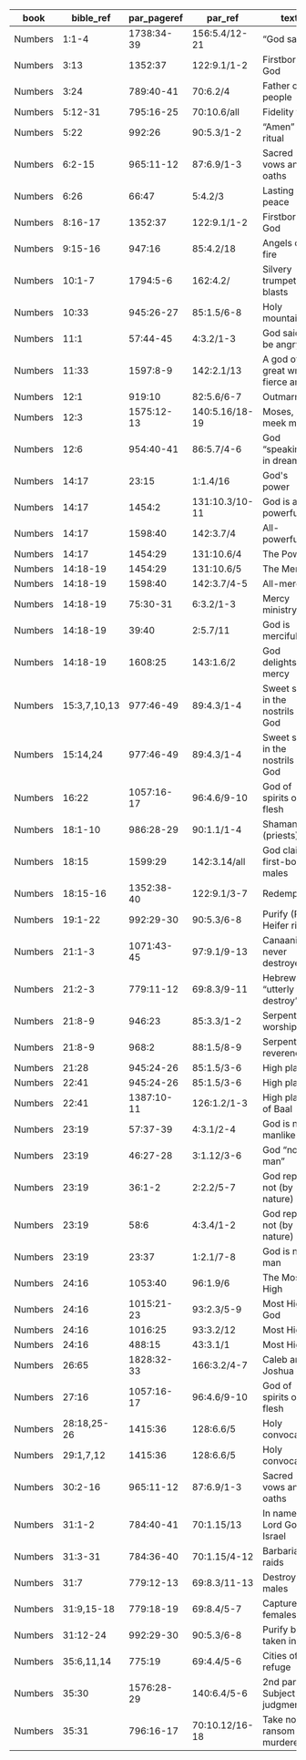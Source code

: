 <!--
https://urantia-book.org/urantiabook/bible_refs/Numbers_1.html
bible_ref = Bible Chapter:Vers
par_pageref = UB 1st English Edition Page:Line
par_ref = UB Paper:Sec:Ppgh
type = See _readme
-->

| book    | bible_ref    | par_pageref | par_ref        | text                               | type |
| ------- | ------------ | ----------- | -------------- | ---------------------------------- | ---- |
| Numbers | 1:1-4        | 1738:34-39  | 156:5.4/12-21  | “God said”                         | C    |
| Numbers | 3:13         | 1352:37     | 122:9.1/1-2    | Firstborn to God                   | C    |
| Numbers | 3:24         | 789:40-41   | 70:6.2/4       | Father of his people               | R    |
| Numbers | 5:12-31      | 795:16-25   | 70:10.6/all    | Fidelity test                      | C    |
| Numbers | 5:22         | 992:26      | 90:5.3/1-2     | “Amen” as ritual                   | C    |
| Numbers | 6:2-15       | 965:11-12   | 87:6.9/1-3     | Sacred vows and oaths              | C    |
| Numbers | 6:26         | 66:47       | 5:4.2/3        | Lasting peace                      | C    |
| Numbers | 8:16-17      | 1352:37     | 122:9.1/1-2    | Firstborn to God                   | C    |
| Numbers | 9:15-16      | 947:16      | 85:4.2/18      | Angels of fire                     | C    |
| Numbers | 10:1-7       | 1794:5-6    | 162:4.2/       | Silvery trumpet blasts             | C    |
| Numbers | 10:33        | 945:26-27   | 85:1.5/6-8     | Holy mountains                     | C    |
| Numbers | 11:1         | 57:44-45    | 4:3.2/1-3      | God said to be angry               | C    |
| Numbers | 11:33        | 1597:8-9    | 142:2.1/13     | A god of great wrath, fierce anger | C    |
| Numbers | 12:1         | 919:10      | 82:5.6/6-7     | Outmarriage                        | C    |
| Numbers | 12:3         | 1575:12-13  | 140:5.16/18-19 | Moses, a meek man                  | C    |
| Numbers | 12:6         | 954:40-41   | 86:5.7/4-6     | God “speaking” in dreams           | C    |
| Numbers | 14:17        | 23:15       | 1:1.4/16       | God's power                        | C    |
| Numbers | 14:17        | 1454:2      | 131:10.3/10-11 | God is all powerful                | C    |
| Numbers | 14:17        | 1598:40     | 142:3.7/4      | All-powerful                       | C    |
| Numbers | 14:17        | 1454:29     | 131:10.6/4     | The Power                          | C    |
| Numbers | 14:18-19     | 1454:29     | 131:10.6/5     | The Mercy                          | C    |
| Numbers | 14:18-19     | 1598:40     | 142:3.7/4-5    | All-merciful                       | C    |
| Numbers | 14:18-19     | 75:30-31    | 6:3.2/1-3      | Mercy ministry                     | C    |
| Numbers | 14:18-19     | 39:40       | 2:5.7/11       | God is merciful                    | C    |
| Numbers | 14:18-19     | 1608:25     | 143:1.6/2      | God delights in mercy              | C    |
| Numbers | 15:3,7,10,13 | 977:46-49   | 89:4.3/1-4     | Sweet savor in the nostrils of God | C    |
| Numbers | 15:14,24     | 977:46-49   | 89:4.3/1-4     | Sweet savor in the nostrils of God | C    |
| Numbers | 16:22        | 1057:16-17  | 96:4.6/9-10    | God of spirits of all flesh        | R    |
| Numbers | 18:1-10      | 986:28-29   | 90:1.1/1-4     | Shamans (priests)                  | C    |
| Numbers | 18:15        | 1599:29     | 142:3.14/all   | God claims first-born males        | S    |
| Numbers | 18:15-16     | 1352:38-40  | 122:9.1/3-7    | Redemption                         | C    |
| Numbers | 19:1-22      | 992:29-30   | 90:5.3/6-8     | Purify (Red Heifer ritual)         | C    |
| Numbers | 21:1-3       | 1071:43-45  | 97:9.1/9-13    | Canaanites never destroyed         | C    |
| Numbers | 21:2-3       | 779:11-12   | 69:8.3/9-11    | Hebrews “utterly destroy”          | C    |
| Numbers | 21:8-9       | 946:23      | 85:3.3/1-2     | Serpent worship                    | C    |
| Numbers | 21:8-9       | 968:2       | 88:1.5/8-9     | Serpent reverence                  | C    |
| Numbers | 21:28        | 945:24-26   | 85:1.5/3-6     | High places                        | C    |
| Numbers | 22:41        | 945:24-26   | 85:1.5/3-6     | High places                        | C    |
| Numbers | 22:41        | 1387:10-11  | 126:1.2/1-3    | High place of Baal                 | R    |
| Numbers | 23:19        | 57:37-39    | 4:3.1/2-4      | God is not manlike                 | C    |
| Numbers | 23:19        | 46:27-28    | 3:1.12/3-6     | God “not a man”                    | C    |
| Numbers | 23:19        | 36:1-2      | 2:2.2/5-7      | God repents not (by nature)        | C    |
| Numbers | 23:19        | 58:6        | 4:3.4/1-2      | God repents not (by nature)        | C    |
| Numbers | 23:19        | 23:37       | 1:2.1/7-8      | God is not a man                   | C    |
| Numbers | 24:16        | 1053:40     | 96:1.9/6       | The Most High                      | C    |
| Numbers | 24:16        | 1015:21-23  | 93:2.3/5-9     | Most High God                      | C    |
| Numbers | 24:16        | 1016:25     | 93:3.2/12      | Most High                          | C    |
| Numbers | 24:16        | 488:15      | 43:3.1/1       | Most Highs                         | C    |
| Numbers | 26:65        | 1828:32-33  | 166:3.2/4-7    | Caleb and Joshua                   | C    |
| Numbers | 27:16        | 1057:16-17  | 96:4.6/9-10    | God of spirits of all flesh        | R    |
| Numbers | 28:18,25-26  | 1415:36     | 128:6.6/5      | Holy convocation                   | R    |
| Numbers | 29:1,7,12    | 1415:36     | 128:6.6/5      | Holy convocation                   | R    |
| Numbers | 30:2-16      | 965:11-12   | 87:6.9/1-3     | Sacred vows and oaths              | C    |
| Numbers | 31:1-2       | 784:40-41   | 70:1.15/13     | In name of Lord God of Israel      | R    |
| Numbers | 31:3-31      | 784:36-40   | 70:1.15/4-12   | Barbarian raids                    | C    |
| Numbers | 31:7         | 779:12-13   | 69:8.3/11-13   | Destroy all males                  | C    |
| Numbers | 31:9,15-18   | 779:18-19   | 69:8.4/5-7     | Capture females                    | C    |
| Numbers | 31:12-24     | 992:29-30   | 90:5.3/6-8     | Purify booty taken in war          | C    |
| Numbers | 35:6,11,14   | 775:19      | 69:4.4/5-6     | Cities of refuge                   | R    |
| Numbers | 35:30        | 1576:28-29  | 140:6.4/5-6    | 2nd part: Subject to judgment      | R    |
| Numbers | 35:31        | 796:16-17   | 70:10.12/16-18 | Take no ransom for murderer        | R    |
